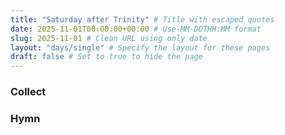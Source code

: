 ```yaml
---
title: "Saturday after Trinity" # Title with escaped quotes
date: 2025-11-01T00:00:00+00:00 # Use-MM-DDTHH:MM format
slug: 2025-11-01 # Clean URL using only date
layout: "days/single" # Specify the layout for these pages
draft: false # Set to true to hide the page
---
```


### Collect


### Hymn